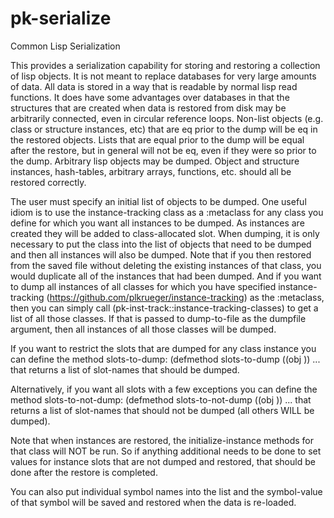 # pk-serialize
 Common Lisp Serialization

This provides a serialization capability for storing and restoring a collection of lisp objects. It is not meant to replace databases for very large amounts of data. All data is stored in a way that is readable by normal lisp read functions. It does have some advantages over databases in that the structures that are  created when data is restored from disk may be arbitrarily connected, even in circular reference loops.  Non-list objects (e.g. class or structure instances, etc) that are eq prior to the dump will be eq in the restored objects. Lists that are equal prior to the dump will be equal after the restore, but in general will not be eq, even if they were so prior to the dump. Arbitrary lisp objects may be dumped. Object and structure instances, hash-tables, arbitrary arrays, functions, etc. should all be restored correctly.

The user must specify an initial list of objects to be dumped. One useful idiom is to use the instance-tracking class as a :metaclass for any class you define for which you want all instances to be dumped. As instances are created they will be added to class-allocated slot. When dumping, it is only necessary to put the class into the list of objects that need to be dumped and then all instances will also be dumped. Note that if you then restored from the saved file without deleting the existing instances of that class, you would duplicate all of the instances that had been dumped. And if you want to dump all instances of all classes for which you have specified instance-tracking (https://github.com/plkrueger/instance-tracking) as the :metaclass, then you can simply call (pk-inst-track::instance-tracking-classes) to get a list of all those classes. If that is passed to dump-to-file as the dumpfile argument, then all instances of all those classes will be dumped.

If you want to restrict the slots that are dumped for any class instance you can define the method slots-to-dump:
    (defmethod slots-to-dump ((obj <your-class>)) ...
that returns a list of slot-names that should be dumped. 

Alternatively, if you want all slots with a few exceptions you can define the method slots-to-not-dump:
    (defmethod slots-to-not-dump ((obj <your-class>)) ...
that returns a list of slot-names that should not be dumped (all others WILL be dumped).

Note that when instances are restored, the initialize-instance methods for that class will NOT be run.  So if anything additional needs to be done to set values for instance slots that are not dumped and restored, that should be done after the restore is completed.

You can also put individual symbol names into the list and the symbol-value of that symbol will be saved and restored when the data is re-loaded.
 